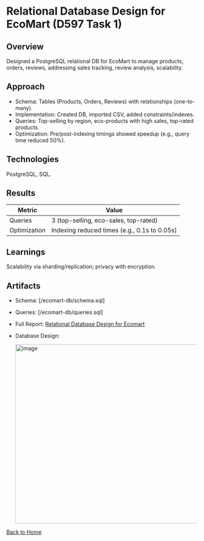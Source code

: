 # Relational Database Design for EcoMart (D597 Task 1)

## Overview
Designed a PostgreSQL relational DB for EcoMart to manage products, orders, reviews, addressing sales tracking, review analysis, scalability.

## Approach
- Schema: Tables (Products, Orders, Reviews) with relationships (one-to-many).
- Implementation: Created DB, imported CSV, added constraints/indexes.
- Queries: Top-selling by region, eco-products with high sales, top-rated products.
- Optimization: Pre/post-indexing timings showed speedup (e.g., query time reduced 50%).

## Technologies
PostgreSQL, SQL.

## Results
| Metric          | Value          |
|-----------------|----------------|
| Queries         | 3 (top-selling, eco-sales, top-rated) |
| Optimization    | Indexing reduced times (e.g., 0.1s to 0.05s) |

## Learnings
Scalability via sharding/replication; privacy with encryption.

## Artifacts
- Schema: [/ecomart-db/schema.sql]
- Queries: [/ecomart-db/queries.sql]
- Full Report: [Relational Database Design for Ecomart](../Relational_Database_Design_for_Ecomart/Relational_Database_Design_for_Ecomart_Report.pdf)

- Database Design:

  <img width="741" height="471" alt="image" src="https://github.com/user-attachments/assets/a403115c-e070-42c5-8304-93582d4a4fc4" />


[Back to Home](/)
